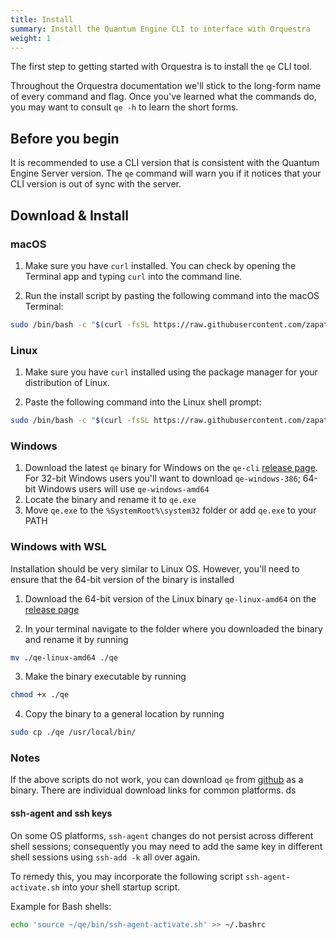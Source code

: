 ```yaml
---
title: Install
summary: Install the Quantum Engine CLI to interface with Orquestra
weight: 1
---
```


The first step to getting started with Orquestra is to install the `qe` CLI tool. 

Throughout the Orquestra documentation we'll stick to the long-form name of every command and flag. Once you've learned what the commands do, you may want to consult `qe -h` to learn the short forms.

## Before you begin

It is recommended to use a CLI version that is consistent with the Quantum Engine Server version. The `qe` command will warn you if it notices that your CLI version is out of sync with the server.
## Download & Install

### macOS

1. Make sure you have `curl` installed. You can check by opening the Terminal app and typing `curl` into the command line. 

2. Run the install script by pasting the following command into the macOS Terminal:

```bash
sudo /bin/bash -c "$(curl -fsSL https://raw.githubusercontent.com/zapatacomputing/qe-cli/master/install.sh)"
```

### Linux

1. Make sure you have `curl` installed using the package manager for your distribution of Linux.

2. Paste the following command into the Linux shell prompt:

```bash
sudo /bin/bash -c "$(curl -fsSL https://raw.githubusercontent.com/zapatacomputing/qe-cli/master/install.sh)"
```

### Windows

1. Download the latest `qe` binary for Windows on the `qe-cli` [release page](https://github.com/zapatacomputing/qe-cli/releases). For 32-bit Windows users you'll want to download `qe-windows-386`; 64-bit Windows users will use `qe-windows-amd64`
2. Locate the binary and rename it to `qe.exe`
3. Move `qe.exe` to the `%SystemRoot%\system32` folder or add `qe.exe` to your PATH 

### Windows with WSL
Installation should be very similar to Linux OS. However, you'll need to ensure that the 64-bit version of the binary is installed

1. Download the 64-bit version of the Linux binary `qe-linux-amd64` on the [release page](https://github.com/zapatacomputing/qe-cli/releases)

2. In your terminal navigate to the folder where you downloaded the binary and rename it by running 
```bash
mv ./qe-linux-amd64 ./qe
```

3. Make the binary executable by running 
```bash
chmod +x ./qe
```

4. Copy the binary to a general location by running 
```bash
sudo cp ./qe /usr/local/bin/
```

### Notes
If the above scripts do not work, you can download `qe` from [github](https://github.com/zapatacomputing/qe-cli/releases/latest) as a binary. There are individual download links for common platforms.
ds
#### ssh-agent and ssh keys
On some OS platforms, `ssh-agent` changes do not persist across different shell sessions; consequently you may need to add the same key in different shell sessions using `ssh-add -k` all over again.

To remedy this, you may incorporate the following script `ssh-agent-activate.sh` into your shell startup script.

Example for Bash shells:

```Bash
echo 'source ~/qe/bin/ssh-agent-activate.sh' >> ~/.bashrc
```


